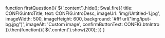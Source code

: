 function firstQuestion(){
    $('.content').hide();
    Swal.fire({
        title: CONFIG.introTitle,
        text: CONFIG.introDesc,
        imageUrl: 'img/Untitled-1.jpg',
        imageWidth: 500,
        imageHeight: 600,
        background: '#fff url("img/iput-bg.jpg")',
        imageAlt: 'Custom image',
        confirmButtonText: CONFIG.btnIntro
      }).then(function(){
        $('.content').show(200);
      })
}
<!---
NTN47/NTN47 is a ✨ special ✨ repository because its `README.md` (this file) appears on your GitHub profile.
You can click the Preview link to take a look at your changes.
--->
